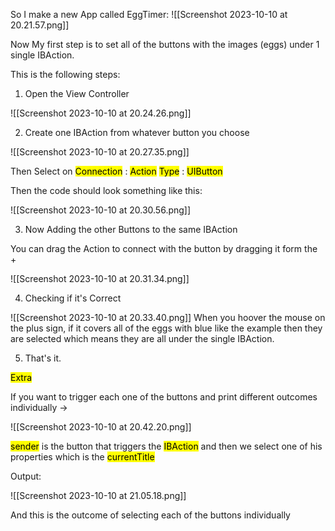 
So I make a new App called EggTimer:
![[Screenshot 2023-10-10 at 20.21.57.png]]

Now My first step is to set all of the buttons with the images (eggs) under 1 single IBAction.

This is the following steps:

1. Open the View Controller

![[Screenshot 2023-10-10 at 20.24.26.png]]

2. Create one IBAction from whatever button you choose

![[Screenshot 2023-10-10 at 20.27.35.png]]

Then Select on <mark class="hltr-grey">Connection</mark> : <mark class="hltr-red">Action</mark>
   	                 <mark class="hltr-grey">Type</mark> : <mark class="hltr-red">UIButton</mark>

Then the code should look something like this:

![[Screenshot 2023-10-10 at 20.30.56.png]]


3. Now Adding the other Buttons to the same IBAction

You can drag the Action to connect with the button by dragging it form the + 

![[Screenshot 2023-10-10 at 20.31.34.png]]

4. Checking if it's Correct


![[Screenshot 2023-10-10 at 20.33.40.png]]
When you hoover the mouse on the plus sign, if it covers all of the eggs with blue like the example then they are selected which means they are all under the single IBAction.

5. That's it.



<mark class="hltr-red">Extra</mark>

If you want to trigger each one of the buttons and print different outcomes individually ->


![[Screenshot 2023-10-10 at 20.42.20.png]]


<mark class="hltr-grey">sender</mark> is the button that triggers the <mark class="hltr-pink">IBAction</mark> and then we  select one of his properties which is the <mark class="hltr-purple">currentTitle</mark>

Output:


![[Screenshot 2023-10-10 at 21.05.18.png]]

And this is the outcome of selecting each of the buttons individually
